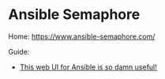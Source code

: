 # Ansible Semaphore
Home: https://www.ansible-semaphore.com/

Guide:
  - [This web UI for Ansible is so damn useful!](https://youtu.be/NyOSoLn5T5U)
